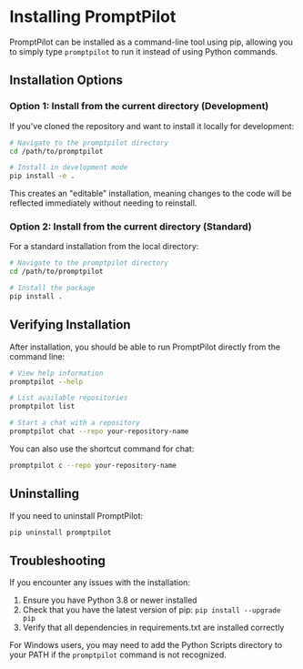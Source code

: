 # Installing PromptPilot

PromptPilot can be installed as a command-line tool using pip, allowing you to simply type `promptpilot` to run it instead of using Python commands.

## Installation Options

### Option 1: Install from the current directory (Development)

If you've cloned the repository and want to install it locally for development:

```bash
# Navigate to the promptpilot directory
cd /path/to/promptpilot

# Install in development mode
pip install -e .
```

This creates an "editable" installation, meaning changes to the code will be reflected immediately without needing to reinstall.

### Option 2: Install from the current directory (Standard)

For a standard installation from the local directory:

```bash
# Navigate to the promptpilot directory
cd /path/to/promptpilot

# Install the package
pip install .
```

## Verifying Installation

After installation, you should be able to run PromptPilot directly from the command line:

```bash
# View help information
promptpilot --help

# List available repositories
promptpilot list

# Start a chat with a repository
promptpilot chat --repo your-repository-name
```

You can also use the shortcut command for chat:

```bash
promptpilot c --repo your-repository-name
```

## Uninstalling

If you need to uninstall PromptPilot:

```bash
pip uninstall promptpilot
```

## Troubleshooting

If you encounter any issues with the installation:

1. Ensure you have Python 3.8 or newer installed
2. Check that you have the latest version of pip: `pip install --upgrade pip`
3. Verify that all dependencies in requirements.txt are installed correctly

For Windows users, you may need to add the Python Scripts directory to your PATH if the `promptpilot` command is not recognized. 